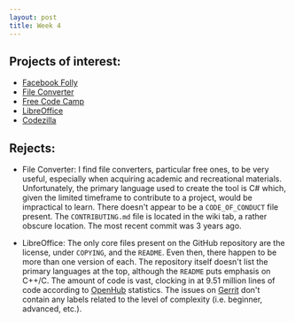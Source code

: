 ```yaml
---
layout: post
title: Week 4
---
```


## Projects of interest: 
* [Facebook Folly](https://github.com/facebook/folly)
* [File Converter](https://github.com/Tichau/FileConverter)
* [Free Code Camp](https://github.com/freeCodeCamp/freeCodeCamp)
* [LibreOffice](https://github.com/LibreOffice/core)
* [Codezilla](https://github.com/Asiatik/codezilla)

## Rejects:
* File Converter: I find file converters, particular free ones, to be very useful, especially when acquiring academic and recreational materials. Unfortunately, the primary language used to create the tool is C# which, given the limited timeframe to contribute to a project, would be impractical to learn. There doesn't appear to be a `CODE_OF_CONDUCT` file present. The `CONTRIBUTING.md` file 
is located in the wiki tab, a rather obscure location. The most recent commit was 3 years ago. 

* LibreOffice: The only core files present on the GitHub repository are the license, under `COPYING`, and the `README`. Even then, there 
happen to be more than one version of each. The repository itself doesn't list the primary languages at the top, although the `README`  puts emphasis on C++/C. The amount of code is vast, clocking in at 9.51 million lines of code according to [OpenHub](https://www.openhub.net/p/libreoffice/analyses/latest/languages_summary) statistics. The issues on [Gerrit](https://gerrit.libreoffice.org/q/status:open) don't contain any labels related to the level of complexity (i.e. beginner, advanced, etc.).
